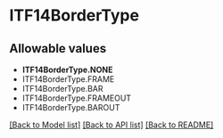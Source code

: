 # ITF14BorderType


## Allowable values

* **ITF14BorderType.NONE**
* ITF14BorderType.FRAME
* ITF14BorderType.BAR
* ITF14BorderType.FRAMEOUT
* ITF14BorderType.BAROUT

[[Back to Model list]](../README.md#documentation-for-models) [[Back to API list]](../README.md#documentation-for-api-endpoints) [[Back to README]](../README.md)
